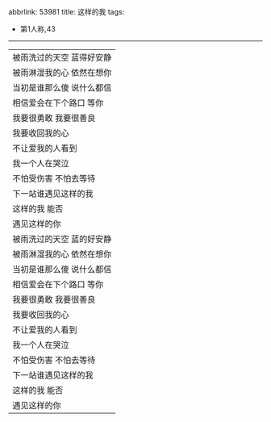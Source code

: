 abbrlink: 53981
title: 这样的我
tags:
  - 第1人称,43
---
|      |
|--|
|被雨洗过的天空 蓝得好安静|
|被雨淋湿我的心 依然在想你|
|当初是谁那么傻 说什么都信|
|相信爱会在下个路口 等你|
|我要很勇敢 我要很善良|
|我要收回我的心|
|不让爱我的人看到|
|我一个人在哭泣|
|不怕受伤害 不怕去等待|
|下一站谁遇见这样的我|
|这样的我 能否|
|遇见这样的你|
|被雨洗过的天空 蓝的好安静|
|被雨淋湿我的心 依然在想你|
|当初是谁那么傻 说什么都信|
|相信爱会在下个路口 等你|
|我要很勇敢 我要很善良|
|我要收回我的心|
|不让爱我的人看到|
|我一个人在哭泣|
|不怕受伤害 不怕去等待|
|下一站谁遇见这样的我|
|这样的我 能否|
|遇见这样的你|
